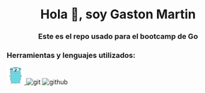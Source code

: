 <h1 align="center">Hola 👋, soy Gaston Martin</h1>
<h3 align="center">Este es el repo usado para el bootcamp de Go</h3>


<h3 align="left">Herramientas y lenguajes utilizados:</h3>
<p align="left"> <a href="https://golang.org" target="_blank" 
rel="noreferrer"> <img 
src="https://raw.githubusercontent.com/devicons/devicon/master/icons/go/go-original.svg" 
alt="go" width="40" height="40"/> </a> 
<img 
src="https://e7.pngegg.com/pngimages/191/974/png-clipart-github-repository-git-project-commit-github-angle-logo.png" 
alt="git" width="40" height="40"/>
<img 
src="[https://e7.pngegg.com/pngimages/191/974/png-clipart-github-repository-git-project-commit-github-angle-logo.png](https://w7.pngwing.com/pngs/490/316/png-transparent-computer-icons-github-github-icon-cat-like-mammal-carnivoran-black.png)" 
alt="github" width="40" height="40"/>
</p>

